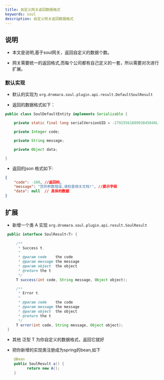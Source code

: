 ```yaml
---
title: 自定义网关返回数据格式
keywords: soul
description: 自定义网关返回数据格式
---
```


## 说明

* 本文是说明,基于soul网关，返回自定义的数据个数。

* 网关需要统一的返回格式,而每个公司都有自己定义的一套，所以需要对次进行扩展。


### 默认实现

* 默认的实现为 `org.dromara.soul.plugin.api.result.DefaultSoulResult`

* 返回的数据格式如下：

```java
public class SoulDefaultEntity implements Serializable {

    private static final long serialVersionUID = -2792556188993845048L;

    private Integer code;

    private String message;

    private Object data;

}
```

* 返回的json 格式如下:
```json
{
    "code": -100, //返回码,
    "message": "您的参数错误,请检查相关文档!", //提示字段
    "data": null  // 具体的数据
}
```

## 扩展

*  新增一个类 A 实现 `org.dromara.soul.plugin.api.result.SoulResult`

```java
 public interface SoulResult<T> {
 
     /**
      * Success t.
      *
      * @param code    the code
      * @param message the message
      * @param object  the object
      * @return the t
      */
     T success(int code, String message, Object object);

     /**
      * Error t.
      *
      * @param code    the code
      * @param message the message
      * @param object  the object
      * @return the t
      */
     T error(int code, String message, Object object);
 }

```

* 其他 泛型 T 为你自定义的数据格式，返回它就好


* 把你新增的实现类注册成为spring的bean,如下

```java
    @Bean
    public SoulResult a() {
          return new A();
    }
```



